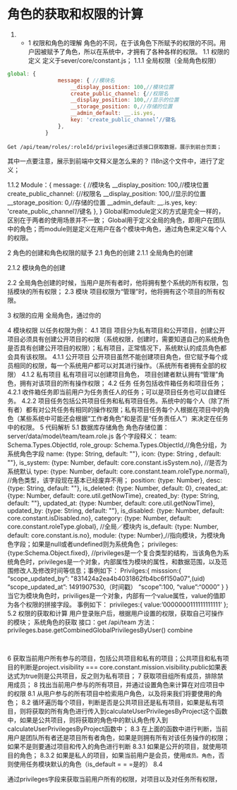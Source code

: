 <!-- TITLE: First File -->
<!-- SUBTITLE: A quick summary of First File -->

# 角色的获取和权限的计算

1. * 1	权限和角色的理解
角色的不同，在于该角色下所赋予的权限的不同。用户因被赋予了角色，所以在系统中，才拥有了各种各样的权限。
1.1 权限的定义
定义于sever/core/constant.js；
1.1.1	全局权限（全局角色权限）

```javascript
global: {
            	message: { //模块名
                	__display_position: 100,//模块位置
                	create_public_channel: {//权限名
                    __display_position: 100,//显示的位置
                    __storage_position: 0,//存储的位置
                    __admin_default: __.is.yes,
                    key: 'create_public_channel’//键名
                },
			}
```

	Get /api/team/roles/:roleId/privileges通过该接口获取数据，展示到前台页面；
其中一点要注意，展示到前端中文释义是怎么来的？
I18n这个文件中，进行了定义；

1.1.2	Module：{
message: { //模块名
                	__display_position: 100,//模块位置
                	create_public_channel: {//权限名
                    __display_position: 100,//显示的位置
                    __storage_position: 0,//存储的位置
                    __admin_default: __.is.yes,
                    key: 'create_public_channel’//键名
                },
}
Global和module定义的方式是完全一样的，区别在于两者的使用场景并不一致；
Global用于定义全局的角色，即用户在团队中的角色；而module则是定义在用户在各个模块中角色，通过角色来定义每个人的权限。

2	角色的创建和角色权限的赋予
2.1	角色的创建
2.1.1	全局角色的创建
 
2.1.2	模块角色的创建
 
2.2	全局角色创建的时候，当用户是所有者时，他将拥有整个系统的所有权限，包括模块的所有权限；
2.3	模块 项目权限为“管理”时，他将拥有这个项目的所有权限。

3	权限的应用
全局角色，通过你的

4	模块权限
以任务权限为例：
4.1	项目
项目分为私有项目和公开项目，创建公开项目必须具有创建公开项目的权限（系统权限，创建时，需要知道自己的系统角色是否具有创建公开项目的权限）；私有项目，正常情况下，系统默认的成员角色都会具有该权限。
4.1.1	公开项目
公开项目虽然不能创建项目角色，但它赋予每个成员相同的权限，每一个系统用户都可以对其进行操作。（系统所有者拥有全部的权限）
4.1.2	私有项目
私有项目可以创建项目角色， 项目创建者默认拥有“管理”角色，拥有对该项目的所有操作权限；
4.2	任务
任务包括收件箱任务和项目任务；
4.2.1	收件箱任务即当前用户为任务责任人的任务；可以是项目任务也可以自建任务。
4.2.2	项目任务包括公共项目任务和私有项目任务。系统中的每个人（除了所有者）都有对公共任务有相同的操作权限；私有项目任务每个人根据在项目中的角色（某些系统中可能还会根据“工作者角色”和是否是“任务责任人”）来决定在任务中的权限。
5	代码解析
5.1	数据库存储角色
角色存储位置：server/data/model/team/team.role.js
各个字段释义：
team: Schema.Types.ObjectId,
        	role_group: Schema.Types.ObjectId,//角色分组，为系统角色字段
        	name: {type: String, default: ""},
        	icon: {type: String , default: ""},
        	is_system: {type: Number, default: core.constant.isSystem.no}, //是否为系统默认
type: {type: Number, default: core.constant.team.roleType.normal}, //角色类型，该字段现在基本已经废弃不用；
        	position: {type: Number},
        	desc: {type: String, default: ""},
        	is_deleted: {type: Number, default: 0},
        	created_at: {type: Number, default: core.util.getNowTime},
        	created_by: {type: String, default: ""},
        	updated_at: {type: Number, default: core.util.getNowTime},
        	updated_by: {type: String, default: ""},
        	is_disabled: {type: Number, default: core.constant.isDisabled.no},
        	category: {type: Number, default: core.constant.roleType.global}, //全局／模块内
        	is_default: {type: Number, default: core.constant.is.no},
        	module: {type: Number},//指向模块，为模块角色字段；如果是null或者undefined则为系统角色；
			privileges: {type:Schema.Object.fixed},
//privileges是一个复合类型的结构，当该角色为系统角色时，privileges是一个对象，内部属性为模块的属性，和数据范围，以及范围修改人及修改时间等信息；事例如下：
Privilges:{
misssion:{
“scope_updated_by”: "831424a2ea4b4031862fb4bc6f150a07",(uid)
“scope_updated_at”: 1491907530,（时间戳）
“scope”:100,
“value”:“0000”
}
}
当它为模块角色时，priviliges是一个对象，内部有一个value属性，value的值即为各个权限的拼接字段。
事例如下：
	privileges:{
		value:’0000000111111111111’
};
5.2	权限的获取和计算
用户登录账户后，根据用户设置的权限，获取自己可操作的模块；
系统角色的获取
接口：get /api/team
方法：privileges.base.getCombinedGlobalPrivilegesByUser()
combine

 
 








6	获取当前用户所有参与的项目，包括公共项目和私有的项目；公共项目和私有项目的判断是project.visibility === core.constant.mission.visibility.public如果表达式为true则是公共项目，反之则为私有项目；
7	获取项目组所有成员，排除禁用成员；
8	找出当前用户参与的所有项目，并通过设置角色来计算在对应项目中的权限
8.1	从用户参与的所有项目中检索用户角色，以及将来我们将要使用的角色；
8.2	循环遍历每个项目，判断是否是公共项目还是私有项目，如果是私有项目，则将获取的所有角色进行传入到calculateUserPrivilegesByProject这个函数中，如果是公共项目，则将获取的角色中的默认角色传入到calculateUserPrivilegesByProject函数中；
8.3	在上面的函数中进行判断，当前用户是团队所有者还是项目所有者角色，如果是则拥有所有对该任务操作的权限；如果不是则要通过项目和传入的角色进行判断
8.3.1	如果是公开的项目，就使用项目的角色；
8.3.2	如果是私人的项目，如果当前用户是会员，使用`成员。角色`，否则使用任务模块默认的角色（is_default = = =是的）
8.4	

通过privileges字段来获取当前用户所有的权限，对项目以及对任务所有权限，
